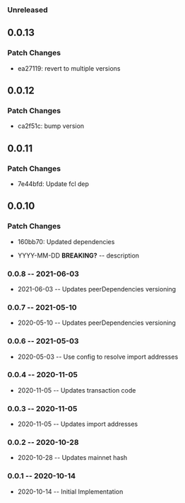 ### Unreleased

## 0.0.13

### Patch Changes

- ea27119: revert to multiple versions

## 0.0.12

### Patch Changes

- ca2f51c: bump version

## 0.0.11

### Patch Changes

- 7e44bfd: Update fcl dep

## 0.0.10

### Patch Changes

- 160bb70: Updated dependencies

- YYYY-MM-DD **BREAKING?** -- description

### 0.0.8 -- 2021-06-03

- 2021-06-03 -- Updates peerDependencies versioning

### 0.0.7 -- 2021-05-10

- 2020-05-10 -- Updates peerDependencies versioning

### 0.0.6 -- 2021-05-03

- 2020-05-03 -- Use config to resolve import addresses

### 0.0.4 -- 2020-11-05

- 2020-11-05 -- Updates transaction code

### 0.0.3 -- 2020-11-05

- 2020-11-05 -- Updates import addresses

### 0.0.2 -- 2020-10-28

- 2020-10-28 -- Updates mainnet hash

### 0.0.1 -- 2020-10-14

- 2020-10-14 -- Initial Implementation
